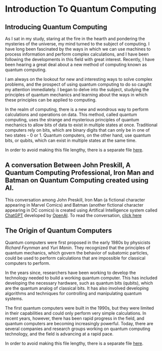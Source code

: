 # Introduction To Quantum Computing

## Introducing Quantum Computing
   As I sat in my study, staring at the fire in the hearth and pondering the mysteries of the universe, my mind turned to the subject of computing. I have long been fascinated by the ways in which we can use machines to process information and perform complex calculations, and I have been following the developments in this field with great interest. Recently, I have been hearing a great deal about a new method of computing known as quantum computing.

  I am always on the lookout for new and interesting ways to solve complex problems, and the prospect of using quantum computing to do so caught my attention immediately. I began to delve into the subject, studying the principles of quantum mechanics and learning about the ways in which these principles can be applied to computing.

  In the realm of computing, there is a new and wondrous way to perform calculations and operations on data. This method, called quantum computing, uses the strange and mysterious principles of quantum mechanics to allow bits of data to exist in multiple states at once. Traditional computers rely on bits, which are binary digits that can only be in one of two states - 0 or 1. Quantum computers, on the other hand, use quantum bits, or qubits, which can exist in multiple states at the same time.

In order to avoid making this file lengthy, there is a separate file [here](https://github.com/dhakalnirajan/Introduction-To-Quantum-Computing/blob/main/Reference%20Files/Introducing%20Quantum%20Computing.txt).

## A conversation Between John Preskill, A Quantum Computing Professional, Iron Man and Batman on Quantum Computing created using AI.

  This conversation among John Preskill, Iron Man (a fictional character appearing in Marvel Comics) and Batman (another fictional character appearing in DC comics) is created using Artifical Intelligence system called [ChatGPT](https://chat.openai.com/chat) developed by [OpenAI](https://openai.com). To read the conversation, [click here](https://github.com/dhakalnirajan/Introduction-To-Quantum-Computing/blob/main/Reference%20Files/John%20Preskill%2C%20Iron%20Man%20and%20Batman%20On%20Quantum%20Computing.txt)
  
## The Origin of Quantum Computers

  Quantum computers were first proposed in the early 1980s by physicists *Richard Feynman* and *Yuri Manin*. They recognized that the principles of quantum mechanics, which govern the behavior of subatomic particles, could be used to perform calculations that are impossible for classical computers to perform.

  In the years since, researchers have been working to develop the technology needed to build a working quantum computer. This has included developing the necessary hardware, such as quantum bits (qubits), which are the quantum analog of classical bits. It has also involved developing algorithms and techniques for controlling and manipulating quantum systems.

  The first quantum computers were built in the 1990s, but they were limited in their capabilities and could only perform very simple calculations. In recent years, however, there has been rapid progress in the field, and quantum computers are becoming increasingly powerful. Today, there are several companies and research groups working on quantum computing technology, and the field is advancing at a rapid pace.

   In order to avoid making this file lengthy, there is a separate file [here](https://github.com/dhakalnirajan/Introduction-To-Quantum-Computing/blob/main/Reference%20Files/The%20Origin%20of%20Quantum%20Computers.txt).
